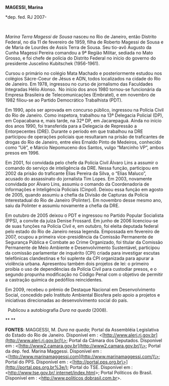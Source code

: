 **MAGESSI, Marina**

\*dep. fed. RJ 2007-

 

*Marina Terra Magessi de Sousa* nasceu no Rio de Janeiro, então Distrito
Federal, no dia 11 de fevereiro de 1959, filha de Roberto Magessi de
Sousa e de Maria de Lourdes de Assis Terra de Sousa. Seu tio-avô Augusto
da Cunha Magessi Pereira comandou a 9ª Região Militar, sediada no Mato
Grosso, e foi chefe de polícia do Distrito Federal no início do governo
do presidente Juscelino Kubitschek (1956-1961).

Cursou o primário no colégio Mata Machado e posteriormente estudou nos
colégios Sácre-Coeur de Jésus e ADN, todos localizados na cidade do Rio
de Janeiro. Em 1978, ingressou no curso de jornalismo das Faculdades
Integradas Hélio Alonso.  No início dos anos 1980 tornou-se funcionária
da Empresa Brasileira de Telecomunicações (Embratel), e em novembro de
1982 filiou-se ao Partido Democrático Trabalhista (PDT).

Em 1990, após ser aprovada em concurso público, ingressou na Polícia
Civil do Rio de Janeiro. Como inspetora, trabalhou na 13ª Delegacia
Policial (DP), em Copacabana e, mais tarde, na 32ª DP, em Jacarepaguá.
Ainda no início dos anos 1990, foi transferida para a Delegacia de
Repressão a Entorpecentes (DRE). Durante o período em que trabalhou na
DRE participou de operações policiais que resultaram na prisão de
traficantes de drogas do Rio de Janeiro, entre eles Ernaldo Pinto de
Medeiros, conhecido como “Uê”, e Márcio Nepomuceno dos Santos, vulgo
“Marcinho VP”, ambos presos em 1996.

Em 2001, foi convidada pelo chefe da Polícia Civil Álvaro Lins a assumir
o comando do serviço de inteligência da DRE. Nessa função, participou em
2002 da prisão do traficante Elias Pereira da Silva, o “Elias Maluco”,
acusado do assassinato do jornalista Tim Lopes. Em 2003, novamente
convidada por Álvaro Lins, assumiu o comando da Coordenadoria de
Informações e Inteligência Policiais (Cinpol). Deixou essa função em
agosto de 2005, quando assumiu a chefia da Divisão de Capturas da
Polícia Interestadual do Rio de Janeiro (Polinter). Em novembro desse
mesmo ano, saiu da Polinter e assumiu novamente a chefia da DRE. 

Em outubro de 2005 deixou o PDT e ingressou no Partido Popular
Socialista (PPS), a convite da juíza Denise Frossard. Em junho de 2006
licenciou-se de suas funções na Polícia Civil e, em outubro, foi eleita
deputada federal pelo estado do Rio de Janeiro nessa legenda. Empossada
em fevereiro de 2007, ocupou a primeira vice-presidência da Comissão
Permanente de Segurança Pública e Combate ao Crime Organizado, foi
titular da Comissão Permanente de Meio Ambiente e Desenvolvimento
Sustentável, participou da comissão parlamentar de inquérito (CPI)
criada para investigar escutas telefônicas clandestinas e foi suplente
da CPI organizada para apurar a violência urbana. Apresentou também dois
projetos de lei: o primeiro proibia o uso de dependências da Polícia
Civil para custodiar presos, e o segundo propunha modificação no Código
Penal com o objetivo de permitir a castração química de pedófilos
reincidentes.

Em 2009, recebeu o prêmio de Destaque Nacional em Desenvolvimento
Social, concedido pelo Instituto Ambiental Biosfera pelo apoio a
projetos e iniciativas direcionadas ao desenvolvimento social do país.

  Publicou a autobiografia *Dura na queda* (2008).

** **

**FONTES**: MAGGESSI, M. *Dura na queda*; Portal da Assembléia
Legislativa do Estado do Rio de Janeiro. Disponível em :
\<[http://www.alerj.rj.gov.br](http://www.alerj.rj.gov.br/)\>; Portal da
Câmara dos Deputados. Disponível em :
\<[http://www2.camara.gov.br](http://www2.camara.gov.br/)\>; Portal da
dep. fed. Marina Maggessi. Disponível em :
\<[http://www.marinamaggessi.com](http://www.marinamaggessi.com/)\>;
Portal do PPS. Disponível em :
\<[http://portal.pps.org.br\>](http://portal.pps.org.br%3e/); Portal do
TSE. Disponível em : \<[http://www.tse.gov.br/
internet/index.html](http://www.tse.gov.br/%20internet/index.html)\>;
Portal Políticos do Brasil. Disponível em : \<[http://www.politicos
dobrasil.com.br](http://www.politicos%20dobrasil.com.br/)\>.
